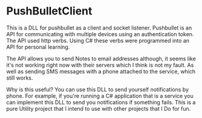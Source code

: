 # PushBulletClient
This is a DLL for pushbullet as a client and socket listener. Pushbullet is an API for communicating with multiple devices using an authentication token. The API used http verbs. Using C# these verbs were programmed into an API for personal learning.

The API allows you to send Notes to email addresses although, it seems like it's not working right now with their servers which I think is not my fault.
As well as sending SMS messages with a phone attached to the service, which still works.

Why is this useful? You can use this DLL to send yourself notifications by phone. For example, if you're running a C# application that is a service you can implement this DLL to send you notifications if something fails.
This is a pure Utility project that I intend to use with other projects that I Do for fun.

